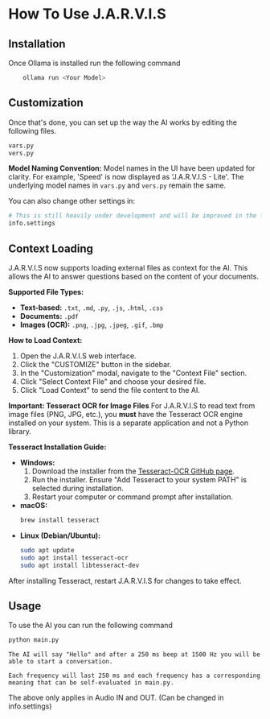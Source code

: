 # How To Use J.A.R.V.I.S

## Installation

Once Ollama is installed run the following command

```bash
    ollama run <Your Model>
```

## Customization

Once that's done, you can set up the way the AI works by editing the following files.

```bash
vars.py
vers.py
```

**Model Naming Convention:**
Model names in the UI have been updated for clarity. For example, 'Speed' is now displayed as 'J.A.R.V.I.S - Lite'. The underlying model names in `vars.py` and `vers.py` remain the same.

You can also change other settings in:

```bash
# This is still heavily under development and will be improved in the future (It is still usable at the current time (audio and text)).
info.settings
```

## Context Loading

J.A.R.V.I.S now supports loading external files as context for the AI. This allows the AI to answer questions based on the content of your documents.

**Supported File Types:**
- **Text-based:** `.txt`, `.md`, `.py`, `.js`, `.html`, `.css`
- **Documents:** `.pdf`
- **Images (OCR):** `.png`, `.jpg`, `.jpeg`, `.gif`, `.bmp`

**How to Load Context:**
1.  Open the J.A.R.V.I.S web interface.
2.  Click the "CUSTOMIZE" button in the sidebar.
3.  In the "Customization" modal, navigate to the "Context File" section.
4.  Click "Select Context File" and choose your desired file.
5.  Click "Load Context" to send the file content to the AI.

**Important: Tesseract OCR for Image Files**
For J.A.R.V.I.S to read text from image files (PNG, JPG, etc.), you **must** have the Tesseract OCR engine installed on your system. This is a separate application and not a Python library.

**Tesseract Installation Guide:**
-   **Windows:**
    1.  Download the installer from the [Tesseract-OCR GitHub page](https://github.com/UB-Mannheim/tesseract/wiki).
    2.  Run the installer. Ensure "Add Tesseract to your system PATH" is selected during installation.
    3.  Restart your computer or command prompt after installation.
-   **macOS:**
    ```bash
    brew install tesseract
    ```
-   **Linux (Debian/Ubuntu):**
    ```bash
    sudo apt update
    sudo apt install tesseract-ocr
    sudo apt install libtesseract-dev
    ```

After installing Tesseract, restart J.A.R.V.I.S for changes to take effect.

## Usage

To use the AI you can run the following command

```bash
python main.py
```

```
The AI will say "Hello" and after a 250 ms beep at 1500 Hz you will be able to start a conversation.

Each frequency will last 250 ms and each frequency has a corresponding meaning that can be self-evaluated in main.py.
```

The above only applies in Audio IN and OUT. (Can be changed in info.settings)